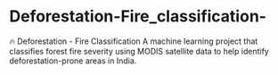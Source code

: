 # Deforestation-Fire_classification-
🔥 Deforestation - Fire Classification A machine learning project that classifies forest fire severity using MODIS satellite data to help identify deforestation-prone areas in India.
